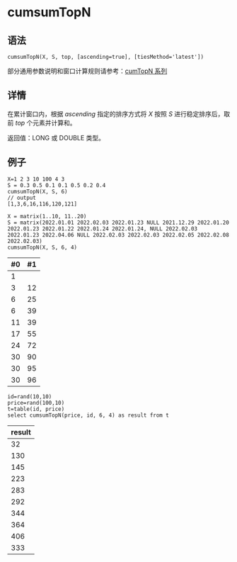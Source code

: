 # cumsumTopN

## 语法

`cumsumTopN(X, S, top, [ascending=true],
[tiesMethod='latest'])`

部分通用参数说明和窗口计算规则请参考：[cumTopN 系列](../themes/cumTopN.html)

## 详情

在累计窗口内，根据 *ascending* 指定的排序方式将 *X* 按照 *S*
进行稳定排序后，取前 *top* 个元素并计算和。

返回值：LONG 或 DOUBLE 类型。

## 例子

```
X=1 2 3 10 100 4 3
S = 0.3 0.5 0.1 0.1 0.5 0.2 0.4
cumsumTopN(X, S, 6)
// output
[1,3,6,16,116,120,121]

X = matrix(1..10, 11..20)
S = matrix(2022.01.01 2022.02.03 2022.01.23 NULL 2021.12.29 2022.01.20 2022.01.23 2022.01.22 2022.01.24 2022.01.24, NULL 2022.02.03 2022.01.23 2022.04.06 NULL 2022.02.03 2022.02.03 2022.02.05 2022.02.08 2022.02.03)
cumsumTopN(X, S, 6, 4)
```

| #0 | #1 |
| --- | --- |
| 1 |  |
| 3 | 12 |
| 6 | 25 |
| 6 | 39 |
| 11 | 39 |
| 17 | 55 |
| 24 | 72 |
| 30 | 90 |
| 30 | 95 |
| 30 | 96 |

```
id=rand(10,10)
price=rand(100,10)
t=table(id, price)
select cumsumTopN(price, id, 6, 4) as result from t
```

| result |
| --- |
| 32 |
| 130 |
| 145 |
| 223 |
| 283 |
| 292 |
| 344 |
| 364 |
| 406 |
| 333 |

